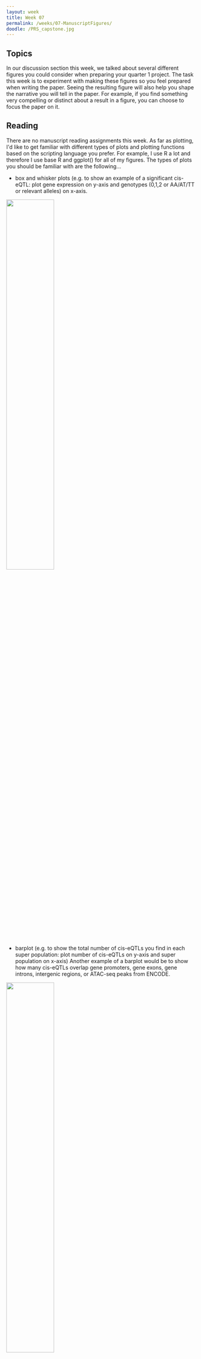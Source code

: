 ```yaml
---
layout: week
title: Week 07
permalink: /weeks/07-ManuscriptFigures/
doodle: /PRS_capstone.jpg
---
```


## Topics

In our discussion section this week, we talked about several different figures you could consider when preparing your quarter 1 project. The task this week is to experiment with making these figures so you feel prepared when writing the paper. Seeing the resulting figure will also help you shape the narrative you will tell in the paper. For example, if you find something very compelling or distinct about a result in a figure, you can choose to focus the paper on it. 

## Reading

There are no manuscript reading assignments this week. As far as plotting, I'd like to get familiar with different types of plots and plotting functions based on the scripting language you prefer. For example, I use R a lot and therefore I use base R and ggplot() for all of my figures. The types of plots you should be familiar with are the following...

* box and whisker plots (e.g. to show an example of a significant cis-eQTL: plot gene expression on y-axis and genotypes (0,1,2 or AA/AT/TT or relevant alleles) on x-axis. 

<img src="https://user-images.githubusercontent.com/16988228/200968944-8edda7a5-372f-41a2-b507-d568a6f68d14.jpg" width=50% height=50%>


* barplot (e.g. to show the total number of cis-eQTLs you find in each super population: plot number of cis-eQTLs on y-axis and super population on x-axis) Another example of a barplot would be to show how many cis-eQTLs overlap gene promoters, gene exons, gene introns, intergenic regions, or ATAC-seq peaks from ENCODE. 

<img src="https://user-images.githubusercontent.com/16988228/200969089-df43f75b-08f5-4599-9ad0-26a619a7688e.jpg" width=50% height=50%>
<img src="https://user-images.githubusercontent.com/16988228/200969106-a4543f0a-a1f5-482e-8bc0-def35133a468.jpg" width=50% height=50%>


* stacked barplot (e.g. to show how many genes have how many cis-eQTLs per super populations: plot number of eQTL genes on y-axis, plot discrete numbers 0, 1, 2, 3, 4, etc on x-axis indicating the number of SNPs the gene is an eQTL with, and stack information for each population. 

<img src="https://user-images.githubusercontent.com/16988228/200969145-cd8bcf98-5e34-4f08-95dc-b76160a3b4fa.jpg" width=50% height=50%>

* LocusZoom plot (using locusZoom software to show your favorite gene locus: this can be the locus with the most significant cis-eQTLs, or the locus with the lowest P value, e.g. most significant cis-eQTL of your whole dataset, etc)


* simple x-y plot (e.g. to show the slopes (or linear regression coefficients) for different significant eqtls across two populations where the x-axis represents one population and the y-axis represents the other. You could demonstrate that the direction of effect (e.g. positive or negative coefficient values) are largely the same for both populations. 

<img src="https://user-images.githubusercontent.com/16988228/200969204-6a3b7e0d-a5c0-4e27-aec7-caa10fc67b70.jpg" width=50% height=50%>

* Dot-plot with confidence intervals using +/- 2 standard errors of the eQTL effect size estimate or regression slope (you could show that the eQTL effect size for one SNP-gene pair is significantly different between two or more populations, in this case you could plot the coefficient from the linear model and the 95% confidence interval using its standard error to demonstrate that the effects are indeed different between groups). 

<img src="https://user-images.githubusercontent.com/16988228/200969026-662d3dd4-1bcf-4261-ba98-ead75ccf64e4.jpg" width=50% height=50%>


## Tasks

Please use your analysis of chromosome 22 to make one plot for each of the six types listed above and upload them to Gradescope. 


